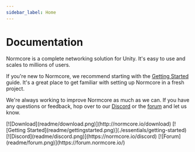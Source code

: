 ```yaml
---
sidebar_label: Home
---
```

# Documentation

Normcore is a complete networking solution for Unity. It's easy to use and scales to millions of users.

If you're new to Normcore, we recommend starting with the [Getting Started](./essentials/getting-started.md) guide. It's a great place to get familiar with setting up Normcore in a fresh project.

We're always working to improve Normcore as much as we can. If you have any questions or feedback, hop over to our [Discord](https://normcore.io/discord) or the [forum](https://forum.normcore.io/) and let us know.


<span class="linkblocks">
[![Download](readme/download.png)](http://normcore.io/download)
[![Getting Started](readme/gettingstarted.png)](./essentials/getting-started)
[![Discord](readme/discord.png)](https://normcore.io/discord)
[![Forum](readme/forum.png)](https://forum.normcore.io/)
</span>
